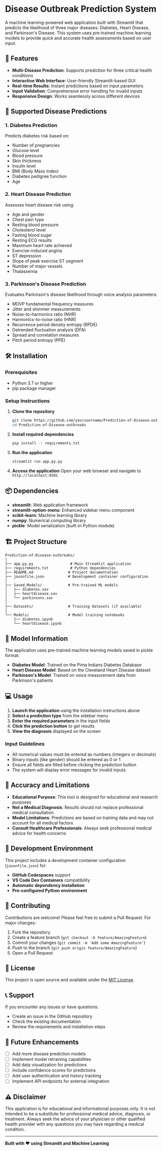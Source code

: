 # Disease Outbreak Prediction System

A machine learning-powered web application built with Streamlit that predicts the likelihood of three major diseases: Diabetes, Heart Disease, and Parkinson's Disease. This system uses pre-trained machine learning models to provide quick and accurate health assessments based on user input.

## 🚀 Features

- **Multi-Disease Prediction**: Supports prediction for three critical health conditions
- **Interactive Web Interface**: User-friendly Streamlit-based GUI
- **Real-time Results**: Instant predictions based on input parameters
- **Input Validation**: Comprehensive error handling for invalid inputs
- **Responsive Design**: Works seamlessly across different devices

## 🏥 Supported Disease Predictions

### 1. Diabetes Prediction
Predicts diabetes risk based on:
- Number of pregnancies
- Glucose level
- Blood pressure
- Skin thickness
- Insulin level
- BMI (Body Mass Index)
- Diabetes pedigree function
- Age

### 2. Heart Disease Prediction
Assesses heart disease risk using:
- Age and gender
- Chest pain type
- Resting blood pressure
- Cholesterol level
- Fasting blood sugar
- Resting ECG results
- Maximum heart rate achieved
- Exercise-induced angina
- ST depression
- Slope of peak exercise ST segment
- Number of major vessels
- Thalassemia

### 3. Parkinson's Disease Prediction
Evaluates Parkinson's disease likelihood through voice analysis parameters:
- MDVP fundamental frequency measures
- Jitter and shimmer measurements
- Noise-to-harmonics ratio (NHR)
- Harmonics-to-noise ratio (HNR)
- Recurrence period density entropy (RPDE)
- Detrended fluctuation analysis (DFA)
- Spread and correlation measures
- Pitch period entropy (PPE)

## 🛠️ Installation

### Prerequisites
- Python 3.7 or higher
- pip package manager

### Setup Instructions

1. **Clone the repository**
   ```bash
   git clone https://github.com/yourusername/Prediction-of-Disease-outbreaks.git
   cd Prediction-of-Disease-outbreaks
   ```

2. **Install required dependencies**
   ```bash
   pip install -r requirements.txt
   ```

3. **Run the application**
   ```bash
   streamlit run app.py.py
   ```

4. **Access the application**
   Open your web browser and navigate to `http://localhost:8501`

## 📦 Dependencies

- **streamlit**: Web application framework
- **streamlit-option-menu**: Enhanced sidebar menu component
- **scikit-learn**: Machine learning library
- **numpy**: Numerical computing library
- **pickle**: Model serialization (built-in Python module)

## 🏗️ Project Structure

```
Prediction-of-Disease-outbreaks/
│
├── app.py.py                 # Main Streamlit application
├── requirements.txt          # Python dependencies
├── README.md                # Project documentation
├── jasonfile.json           # Development container configuration
│
├── Saved_Models/            # Pre-trained ML models
│   ├── diabetes.sav
│   ├── heartdisease.sav
│   └── parkinsons.sav
│
├── Datasets/                # Training datasets (if available)
│
└── Models/                  # Model training notebooks
    ├── diabetes.ipynb
    └── heartdisease.ipynb
```

## 🔬 Model Information

The application uses pre-trained machine learning models saved in pickle format:

- **Diabetes Model**: Trained on the Pima Indians Diabetes Database
- **Heart Disease Model**: Based on the Cleveland Heart Disease dataset
- **Parkinson's Model**: Trained on voice measurement data from Parkinson's patients

## 💻 Usage

1. **Launch the application** using the installation instructions above
2. **Select a prediction type** from the sidebar menu
3. **Enter the required parameters** in the input fields
4. **Click the prediction button** to get results
5. **View the diagnosis** displayed on the screen

### Input Guidelines

- All numerical values must be entered as numbers (integers or decimals)
- Binary inputs (like gender) should be entered as 0 or 1
- Ensure all fields are filled before clicking the prediction button
- The system will display error messages for invalid inputs

## 🎯 Accuracy and Limitations

- **Educational Purpose**: This tool is designed for educational and research purposes
- **Not a Medical Diagnosis**: Results should not replace professional medical consultation
- **Model Limitations**: Predictions are based on training data and may not account for all medical factors
- **Consult Healthcare Professionals**: Always seek professional medical advice for health concerns

## 🚀 Development Environment

This project includes a development container configuration (`jasonfile.json`) for:
- **GitHub Codespaces** support
- **VS Code Dev Containers** compatibility
- **Automatic dependency installation**
- **Pre-configured Python environment**

## 🤝 Contributing

Contributions are welcome! Please feel free to submit a Pull Request. For major changes:

1. Fork the repository
2. Create a feature branch (`git checkout -b feature/AmazingFeature`)
3. Commit your changes (`git commit -m 'Add some AmazingFeature'`)
4. Push to the branch (`git push origin feature/AmazingFeature`)
5. Open a Pull Request

## 📝 License

This project is open source and available under the [MIT License](LICENSE).

## 📞 Support

If you encounter any issues or have questions:
- Create an issue in the GitHub repository
- Check the existing documentation
- Review the requirements and installation steps

## 🔮 Future Enhancements

- [ ] Add more disease prediction models
- [ ] Implement model retraining capabilities
- [ ] Add data visualization for predictions
- [ ] Include confidence scores for predictions
- [ ] Add user authentication and history tracking
- [ ] Implement API endpoints for external integration

## ⚠️ Disclaimer

This application is for educational and informational purposes only. It is not intended to be a substitute for professional medical advice, diagnosis, or treatment. Always seek the advice of your physician or other qualified health provider with any questions you may have regarding a medical condition.

---

**Built with ❤️ using Streamlit and Machine Learning**